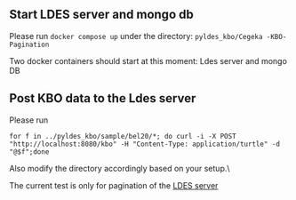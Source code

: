 ## Start LDES server and mongo db

Please run ```docker compose up``` under the directory: ```pyldes_kbo/Cegeka -KBO-Pagination```

Two docker containers should start at this moment: Ldes server and mongo DB

## Post KBO data to the Ldes server

Please run 

```for f in ../pyldes_kbo/sample/bel20/*; do curl -i -X POST "http://localhost:8080/kbo" -H "Content-Type: application/turtle" -d "@$f";done```

Also modify the directory accordingly based on your setup.\

The current test is only for pagination of the [LDES server](https://github.com/Informatievlaanderen/VSDS-LDESServer4J)
